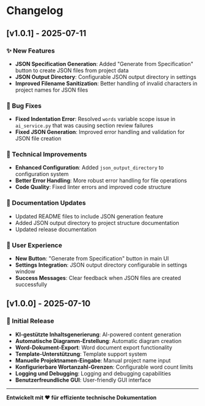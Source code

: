 # Changelog

## [v1.0.1] - 2025-07-11

### ✨ New Features

- **JSON Specification Generation**: Added "Generate from Specification" button to create JSON files from project data
- **JSON Output Directory**: Configurable JSON output directory in settings
- **Improved Filename Sanitization**: Better handling of invalid characters in project names for JSON files

### 🐛 Bug Fixes

- **Fixed Indentation Error**: Resolved `words` variable scope issue in `ai_service.py` that was causing section review failures
- **Fixed JSON Generation**: Improved error handling and validation for JSON file creation

### 🔧 Technical Improvements

- **Enhanced Configuration**: Added `json_output_directory` to configuration system
- **Better Error Handling**: More robust error handling for file operations
- **Code Quality**: Fixed linter errors and improved code structure

### 📝 Documentation Updates

- Updated README files to include JSON generation feature
- Added JSON output directory to project structure documentation
- Updated release documentation

### 🎯 User Experience

- **New Button**: "Generate from Specification" button in main UI
- **Settings Integration**: JSON output directory configurable in settings window
- **Success Messages**: Clear feedback when JSON files are created successfully

## [v1.0.0] - 2025-07-10

### 🚀 Initial Release

- **KI-gestützte Inhaltsgenerierung**: AI-powered content generation
- **Automatische Diagramm-Erstellung**: Automatic diagram creation
- **Word-Dokument-Export**: Word document export functionality
- **Template-Unterstützung**: Template support system
- **Manuelle Projektnamen-Eingabe**: Manual project name input
- **Konfigurierbare Wortanzahl-Grenzen**: Configurable word count limits
- **Logging und Debugging**: Logging and debugging capabilities
- **Benutzerfreundliche GUI**: User-friendly GUI interface

---

**Entwickelt mit ❤️ für effiziente technische Dokumentation**
